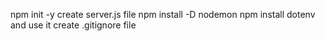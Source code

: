 npm init -y
create server.js file
npm install -D nodemon
npm install dotenv and use it
create .gitignore file
